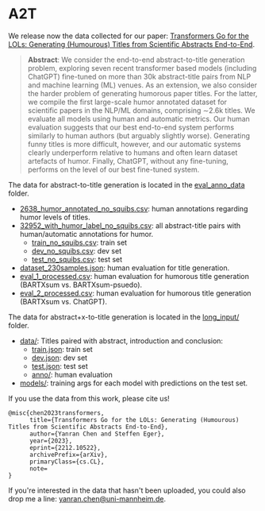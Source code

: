 # A2T

We release now the data collected for our paper: [Transformers Go for the LOLs: Generating (Humourous) Titles from Scientific Abstracts End-to-End](https://arxiv.org/abs/2212.10522).

> **Abstract**: 
> We consider the end-to-end abstract-to-title
generation problem, exploring seven recent
transformer based models (including ChatGPT)
fine-tuned on more than 30k abstract-title pairs
from NLP and machine learning (ML) venues.
As an extension, we also consider the harder
problem of generating humorous paper titles.
For the latter, we compile the first large-scale
humor annotated dataset for scientific papers
in the NLP/ML domains, comprising ∼2.6k
titles. We evaluate all models using human
and automatic metrics. Our human evaluation
suggests that our best end-to-end system performs similarly to human authors (but arguably
slightly worse). Generating funny titles is more
difficult, however, and our automatic systems
clearly underperform relative to humans and
often learn dataset artefacts of humor. Finally,
ChatGPT, without any fine-tuning, performs on
the level of our best fine-tuned system.

The data for abstract-to-title generation is located in the [eval_anno_data](eval_anno_data/) folder.
* [2638_humor_annotated_no_squibs.csv](eval_anno_data/2638_humor_annotated_no_squibs.csv): human annotations regarding humor levels of titles.
* [32952_with_humor_label_no_squibs.csv](eval_anno_data/32952_with_humor_label_no_squibs.csv): all abstract-title pairs with human/automatic annotations for humor.
  * [train_no_squibs.csv](eval_anno_data/train_no_squibs.csv): train set
  * [dev_no_squibs.csv](eval_anno_data/train_no_squibs.csv): dev set
  * [test_no_squibs.csv](eval_anno_data/test_no_squibs.csv): test set
* [dataset_230samples.json](eval_anno_data/dataset_230samples.json): human evaluation for title generation.
* [eval_1_processed.csv](eval_anno_data/eval_1_processed.csv): human evaluation for humorous title generation (BARTXsum vs. BARTXsum-psuedo).
* [eval_2_processed.csv](eval_anno_data/eval_2_processed.csv): human evaluation for humorous title generation (BARTXsum vs. ChatGPT).


The data for abstract+x-to-title generation is located in the [long_input/](long_input/) folder.
* [data/](long_input/data): Titles paired with abstract, introduction and conclusion:
  * [train.json](long_input/data/train.json): train set
  * [dev.json](long_input/data/dev.json): dev set
  * [test.json](long_input/data/test.json): test set
  * [anno/](long_input/data/anno): human evaluation
* [models/](long_input/models): training args for each model with predictions on the test set.

 
If you use the data from this work, please cite us!
```bigquery
@misc{chen2023transformers,
      title={Transformers Go for the LOLs: Generating (Humourous) Titles from Scientific Abstracts End-to-End}, 
      author={Yanran Chen and Steffen Eger},
      year={2023},
      eprint={2212.10522},
      archivePrefix={arXiv},
      primaryClass={cs.CL},
      note=
}
```

If you're interested in the data that hasn't been uploaded, you could also drop me a line: [yanran.chen@uni-mannheim.de](mailto:yanran.chen@uni-mannheim.de).
